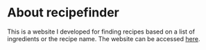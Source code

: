 # About recipefinder
This is a website I developed for finding recipes based on a list of ingredients or the recipe name. The website can be accessed [here](https://cyrusrice.github.io/recipefinder).
